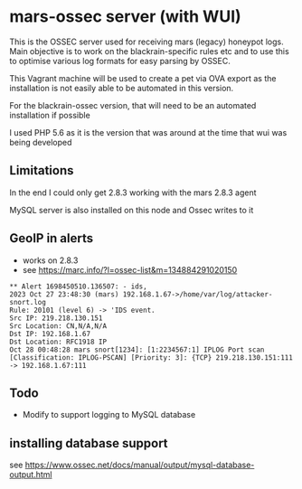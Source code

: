 # mars-ossec server (with WUI)

This is the OSSEC server used for receiving mars (legacy) honeypot logs.  
Main objective is to work on the blackrain-specific rules etc and to use this to 
optimise various log formats for easy parsing by OSSEC.

This Vagrant machine will be used to create a pet via OVA export as the installation is not easily 
able to be automated in this version.

For the blackrain-ossec version, that will need to be an automated installation if possible

I used PHP 5.6 as it is the version that was around at the time that wui was being developed

## Limitations
In the end I could only get 2.8.3 working with the mars 2.8.3 agent

MySQL server is also installed on this node and Ossec writes to it


## GeoIP in alerts
- works on 2.8.3
- see https://marc.info/?l=ossec-list&m=134884291020150

`** Alert 1698450510.136507: - ids,`   
`2023 Oct 27 23:48:30 (mars) 192.168.1.67->/home/var/log/attacker-snort.log`    
`Rule: 20101 (level 6) -> 'IDS event.`  
`Src IP: 219.218.130.151`    
`Src Location: CN,N/A,N/A`    
`Dst IP: 192.168.1.67`    
`Dst Location: RFC1918 IP`    
`Oct 28 00:48:28 mars snort[1234]: [1:2234567:1] IPLOG Port scan [Classification: IPLOG-PSCAN] [Priority: 3]: {TCP} 219.218.130.151:111 -> 192.168.1.67:111`  

## Todo
- Modify to support logging to MySQL database  


## installing database support
see https://www.ossec.net/docs/manual/output/mysql-database-output.html
